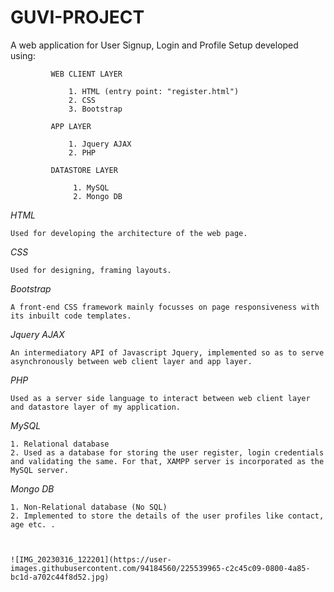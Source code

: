 # GUVI-PROJECT

A web application for User Signup, Login and Profile Setup developed using:

             WEB CLIENT LAYER

                 1. HTML (entry point: "register.html")
                 2. CSS
                 3. Bootstrap

             APP LAYER

                 1. Jquery AJAX
                 2. PHP

             DATASTORE LAYER

                  1. MySQL
                  2. Mongo DB
                  
                  
*HTML*

    Used for developing the architecture of the web page.
    
*CSS*

    Used for designing, framing layouts. 
    
*Bootstrap*

    A front-end CSS framework mainly focusses on page responsiveness with its inbuilt code templates.
    
*Jquery AJAX*

    An intermediatory API of Javascript Jquery, implemented so as to serve asynchronously between web client layer and app layer.
    
*PHP*

    Used as a server side language to interact between web client layer and datastore layer of my application.
    
*MySQL*
    
    1. Relational database
    2. Used as a database for storing the user register, login credentials and validating the same. For that, XAMPP server is incorporated as the MySQL server.

*Mongo DB*

    1. Non-Relational database (No SQL)
    2. Implemented to store the details of the user profiles like contact, age etc. .
    
    
    
    ![IMG_20230316_122201](https://user-images.githubusercontent.com/94184560/225539965-c2c45c09-0800-4a85-bc1d-a702c44f8d52.jpg)

    
          
          
